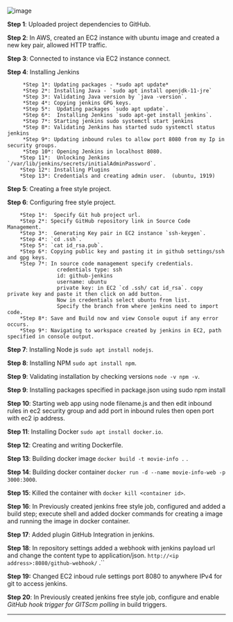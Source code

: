 ![image](https://user-images.githubusercontent.com/87079719/236598136-9f0a8da8-bf86-4ec8-845b-f259b85849a9.png)


**Step 1**: Uploaded project dependencies to GitHub.

**Step 2**: In AWS, created an EC2 instance with ubuntu image and created a new key pair, allowed HTTP traffic.

**Step 3**: Connected to instance via EC2 instance connect.

**Step 4**: Installing Jenkins

         *Step 1*: Updating packages - *sudo apt update*
         *Step 2*: Installing Java - `sudo apt install openjdk-11-jre`  
         *Step 3*: Validating Java version by `java -version`.
         *Step 4*: Copying jenkins GPG keys.
         *Step 5*:  Updating packages `sudo apt update`.
         *Step 6*:  Installing Jenkins `sudo apt-get install jenkins`.
         *Step 7*: Starting jenkins sudo systemctl start jenkins
         *Step 8*: Validating Jenkins has started sudo systemctl status jenkins
         *Step 9*: Updating inbound rules to allow port 8080 from my Ip in security groups.
         *Step 10*: Opening Jenkins in localhost 8080.
        *Step 11*:  Unlocking Jenkins `/var/lib/jenkins/secrets/initialAdminPassword`.
        *Step 12*: Installing Plugins
        *Step 13*: Credentials and creating admin user.  (ubuntu, 1919)
        
**Step 5**: Creating a  free style project.

**Step 6**: Configuring free style project.

        *Step 1*:  Specify Git hub project url.
        *Step 2*: Specify GitHub repository link in Source Code Management.
        *Step 3*:  Generating Key pair in EC2 instance `ssh-keygen`.
        *Step 4*: `cd .ssh`.
        *Step 5*: `cat id_rsa.pub`. 
        *Step 6*: Copying public key and pasting it in github settings/ssh and gpg keys.
        *Step 7*: In source code management specify credentials.
                    credentials type: ssh
                    id: github-jenkins
                    username: ubuntu
                    private key: in EC2 `cd .ssh/ cat id_rsa`. copy private key and paste it then click on add button.
                    Now in credentials select ubuntu from list.
                    Specify the branch from where jenkins need to import code.
        *Step 8*: Save and Build now and view Console ouput if any error occurs.
        *Step 9*: Navigating to workspace created by jenkins in EC2, path specified in console output.
        
**Step 7**: Installing Node js `sudo apt install nodejs`.

**Step 8**: Installing NPM `sudo apt install npm`.

**Step 9**: Validating installation by checking versions `node -v npm -v`.

**Step 9**:  Installing packages specified in package.json using sudo npm install

**Step 10**: Starting web app using node filename.js and then edit inbound rules in ec2 security group and add port in inbound rules then open port with ec2 ip address.

**Step 11**: Installing Docker `sudo apt install docker.io`.

**Step 12**: Creating and writing Dockerfile.

**Step 13**: Building docker image `docker build -t movie-info .` .

**Step 14**: Building docker container `docker run -d --name movie-info-web -p 3000:3000`.

**Step 15**: Killed the container with `docker kill <container id>`.

**Step 16**: In Previously created jenkins free style job, configured and added a build step; execute shell and added docker commands for creating a image and running the image in docker container.

**Step 17**: Added plugin GitHub Integration in jenkins.

**Step 18**: In repository settings added a webhook with jenkins payload url and change the content type to application/json. `http://<ip address>:8080/github-webhook/` .``

**Step 19:** Changed EC2 inboud rule settings port 8080 to anywhere IPv4 for git to access jenkins.

**Step 20**: In Previously created jenkins free style job, configure and enable *GitHub hook trigger for GITScm polling* in build triggers.
****
         
                     
